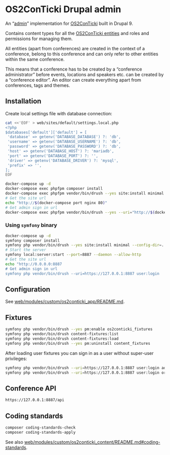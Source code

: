 # OS2ConTicki Drupal admin

An “[admin](https://github.com/OS2ConTicki/OS2ConTicki#implementations)”
implementation for [OS2ConTicki](https://github.com/OS2ConTicki/OS2ConTicki)
built in Drupal 9.

Contains content types for all the [OS2ConTicki
entities](https://github.com/OS2ConTicki/OS2ConTicki) and roles and permissions
for managing them.

All entities (apart from conferences) are created in the context of a
conference, belong to this conference and can only refer to other entities
within the same conference.

This means that a conference has to be created by a “conference administrator”
before events, locations and speakers etc. can be created by a “conference
editor”. An editor can create everything apart from conferences, tags and
themes.

## Installation

Create local settings file with database connection:

```sh
cat <<'EOF' > web/sites/default/settings.local.php
<?php
$databases['default']['default'] = [
 'database' => getenv('DATABASE_DATABASE') ?: 'db',
 'username' => getenv('DATABASE_USERNAME') ?: 'db',
 'password' => getenv('DATABASE_PASSWORD') ?: 'db',
 'host' => getenv('DATABASE_HOST') ?: 'mariadb',
 'port' => getenv('DATABASE_PORT') ?: '',
 'driver' => getenv('DATABASE_DRIVER') ?: 'mysql',
 'prefix' => '',
];
EOF
```

```sh
docker-compose up -d
docker-compose exec phpfpm composer install
docker-compose exec phpfpm vendor/bin/drush --yes site:install minimal --config-dir=../config/sync
# Get the site url
echo "http://$(docker-compose port nginx 80)"
# Get admin sign in url
docker-compose exec phpfpm vendor/bin/drush --yes --uri="http://$(docker-compose port nginx 80)" user:login
```

### Using `symfony` binary

```sh
docker-compose up -d
symfony composer install
symfony php vendor/bin/drush --yes site:install minimal --config-dir=../config/sync
# Start the server
symfony local:server:start --port=8887 --daemon --allow-http
# Get the site url
echo "http://0.0.0.0:8887
# Get admin sign in url
symfony php vendor/bin/drush --uri=https://127.0.0.1:8887 user:login
```

## Configuration

See
[web/modules/custom/os2conticki_app/README.md](web/modules/custom/os2conticki_app/README.md).

## Fixtures

```sh
symfony php vendor/bin/drush --yes pm:enable os2conticki_fixtures
symfony php vendor/bin/drush content-fixtures:list
symfony php vendor/bin/drush content-fixtures:load
symfony php vendor/bin/drush --yes pm:uninstall content_fixtures
```

After loading user fixtures you can sign in as a user without super-user
privileges:

```sh
symfony php vendor/bin/drush --uri=https://127.0.0.1:8887 user:login administrator@example.com
symfony php vendor/bin/drush --uri=https://127.0.0.1:8887 user:login organizer@example.com
```

## Conference API

```sh
https://127.0.0.1:8887/api
```

## Coding standards

```sh
composer coding-standards-check
composer coding-standards-apply
```

See also
[web/modules/custom/os2conticki_content/README.md#coding-standards](web/modules/custom/os2conticki_content/README.md#coding-standards).
